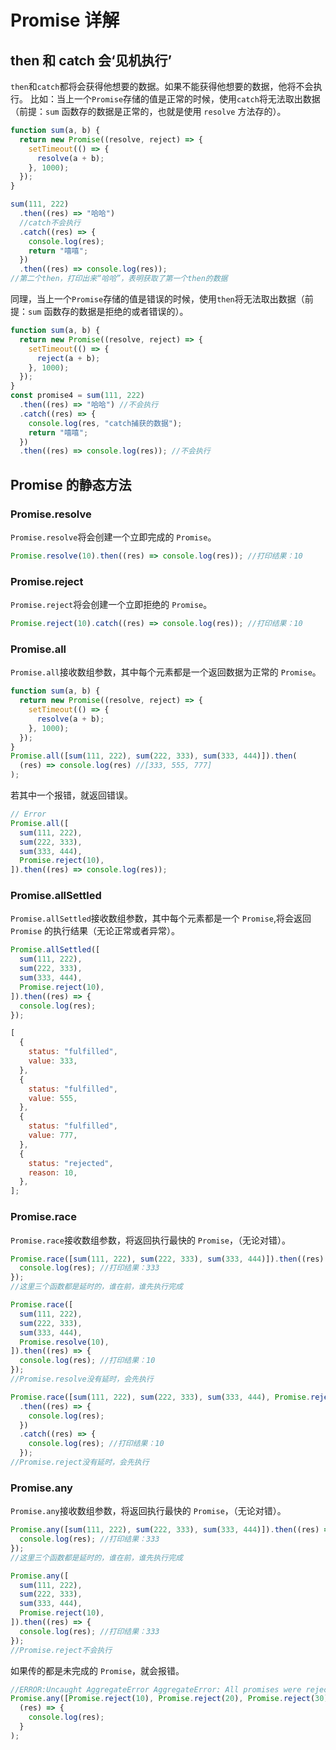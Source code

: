 # Promise 详解

## then 和 catch 会‘见机执行’

`then`和`catch`都将会获得他想要的数据。如果不能获得他想要的数据，他将不会执行。
比如：当上一个`Promise`存储的值是正常的时候，使用`catch`将无法取出数据（前提：`sum` 函数存的数据是正常的，也就是使用 `resolve` 方法存的）。

```javascript
function sum(a, b) {
  return new Promise((resolve, reject) => {
    setTimeout(() => {
      resolve(a + b);
    }, 1000);
  });
}

sum(111, 222)
  .then((res) => "哈哈")
  //catch不会执行
  .catch((res) => {
    console.log(res);
    return "嘻嘻";
  })
  .then((res) => console.log(res));
//第二个then，打印出来“哈哈”，表明获取了第一个then的数据
```

同理，当上一个`Promise`存储的值是错误的时候，使用`then`将无法取出数据（前提：`sum` 函数存的数据是拒绝的或者错误的）。

```javascript
function sum(a, b) {
  return new Promise((resolve, reject) => {
    setTimeout(() => {
      reject(a + b);
    }, 1000);
  });
}
const promise4 = sum(111, 222)
  .then((res) => "哈哈") //不会执行
  .catch((res) => {
    console.log(res, "catch捕获的数据");
    return "嘻嘻";
  })
  .then((res) => console.log(res)); //不会执行
```

## Promise 的静态方法

### Promise.resolve

`Promise.resolve`将会创建一个立即完成的 `Promise`。

```javascript
Promise.resolve(10).then((res) => console.log(res)); //打印结果：10
```

### Promise.reject

`Promise.reject`将会创建一个立即拒绝的 `Promise`。

```javascript
Promise.reject(10).catch((res) => console.log(res)); //打印结果：10
```

### Promise.all

`Promise.all`接收数组参数，其中每个元素都是一个返回数据为正常的 `Promise`。

```javascript
function sum(a, b) {
  return new Promise((resolve, reject) => {
    setTimeout(() => {
      resolve(a + b);
    }, 1000);
  });
}
Promise.all([sum(111, 222), sum(222, 333), sum(333, 444)]).then(
  (res) => console.log(res) //[333, 555, 777]
);
```

若其中一个报错，就返回错误。

```javascript
// Error
Promise.all([
  sum(111, 222),
  sum(222, 333),
  sum(333, 444),
  Promise.reject(10),
]).then((res) => console.log(res));
```

### Promise.allSettled

`Promise.allSettled`接收数组参数，其中每个元素都是一个 `Promise`,将会返回 `Promise` 的执行结果（无论正常或者异常）。

```javascript
Promise.allSettled([
  sum(111, 222),
  sum(222, 333),
  sum(333, 444),
  Promise.reject(10),
]).then((res) => {
  console.log(res);
});
```

```javascript
[
  {
    status: "fulfilled",
    value: 333,
  },
  {
    status: "fulfilled",
    value: 555,
  },
  {
    status: "fulfilled",
    value: 777,
  },
  {
    status: "rejected",
    reason: 10,
  },
];
```

### Promise.race

`Promise.race`接收数组参数，将返回执行最快的 `Promise`，（无论对错）。

```javascript
Promise.race([sum(111, 222), sum(222, 333), sum(333, 444)]).then((res) => {
  console.log(res); //打印结果：333
});
//这里三个函数都是延时的，谁在前，谁先执行完成
```

```javascript
Promise.race([
  sum(111, 222),
  sum(222, 333),
  sum(333, 444),
  Promise.resolve(10),
]).then((res) => {
  console.log(res); //打印结果：10
});
//Promise.resolve没有延时，会先执行
```

```javascript
Promise.race([sum(111, 222), sum(222, 333), sum(333, 444), Promise.reject(10)])
  .then((res) => {
    console.log(res);
  })
  .catch((res) => {
    console.log(res); //打印结果：10
  });
//Promise.reject没有延时，会先执行
```

### Promise.any

`Promise.any`接收数组参数，将返回执行最快的 `Promise`，（无论对错）。

```javascript
Promise.any([sum(111, 222), sum(222, 333), sum(333, 444)]).then((res) => {
  console.log(res); //打印结果：333
});
//这里三个函数都是延时的，谁在前，谁先执行完成
```

```javascript
Promise.any([
  sum(111, 222),
  sum(222, 333),
  sum(333, 444),
  Promise.reject(10),
]).then((res) => {
  console.log(res); //打印结果：333
});
//Promise.reject不会执行
```

如果传的都是未完成的 `Promise`，就会报错。

```javascript
//ERROR:Uncaught AggregateError AggregateError: All promises were rejected
Promise.any([Promise.reject(10), Promise.reject(20), Promise.reject(30)]).then(
  (res) => {
    console.log(res);
  }
);
```
